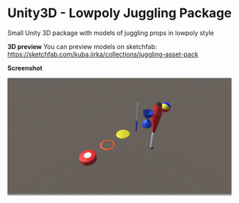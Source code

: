 # Unity3D - Lowpoly Juggling Package
Small Unity 3D package with models of juggling props in lowpoly style

**3D preview**
You can preview models on sketchfab:
https://sketchfab.com/kuba.jirka/collections/juggling-asset-pack

**Screenshot**

![alt text](https://github.com/jiriKuba/Unity3d.LowpolyJugglingPackage/blob/master/Screenshot.png "Screenshot")

[logo]: https://github.com/jiriKuba/Unity3d.LowpolyJugglingPackage/blob/master/Screenshot.png "Logo"
